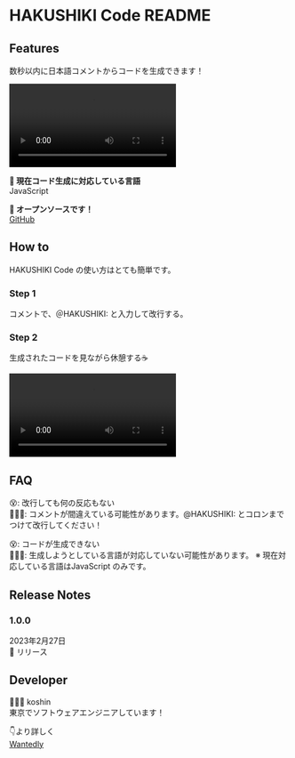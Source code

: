 # HAKUSHIKI Code README
## **Features**

数秒以内に日本語コメントからコードを生成できます！<br>

<video src = "movies/main.mov" controls></video>

**🤖 現在コード生成に対応している言語**<br> 
JavaScript

**💫 オープンソースです！**<br>
[GitHub](https://github.com/koshin01/hakushiki_code)

## **How to**

HAKUSHIKI Code の使い方はとても簡単です。

### **Step 1**
コメントで、＠HAKUSHIKI: と入力して改行する。<br>
### **Step 2**
生成されたコードを見ながら休憩する☕️

<video src = "movies/how_to.mov" controls></video>


## **FAQ**

😵: 改行しても何の反応もない<br>
🧑🏻‍💻: コメントが間違えている可能性があります。@HAKUSHIKI: とコロンまでつけて改行してください！

😵: コードが生成できない<br>
🧑🏻‍💻: 生成しようとしている言語が対応していない可能性があります。
※ 現在対応している言語はJavaScript のみです。


## **Release Notes**

### 1.0.0

2023年2月27日<br>
🎉 リリース

## **Developer**
🧑🏻‍💻 koshin<br>
東京でソフトウェアエンジニアしています！

👇より詳しく<br>
[Wantedly](https://www.wantedly.com/id/koshin2001)

